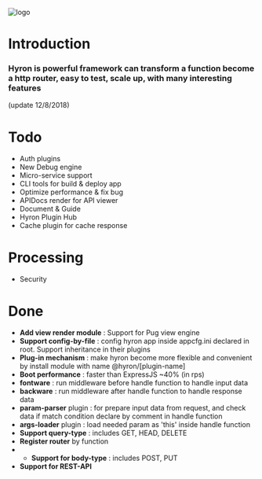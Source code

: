 ![logo](https://i.imgur.com/mAjPWAu.png)

# Introduction

### **Hyron** is powerful framework can transform a function become a http router, easy to test, scale up, with many interesting features

(update 12/8/2018)

# Todo
- Auth plugins
- New Debug engine
- Micro-service support
- CLI tools for build & deploy app
- Optimize performance & fix bug
- APIDocs render for API viewer
- Document & Guide
- Hyron Plugin Hub
- Cache plugin for cache response

# Processing
- Security

# Done
- **Add view render module** : Support for Pug view engine
- **Support config-by-file** : config hyron app inside appcfg.ini declared in root. Support inheritance in their plugins
- **Plug-in mechanism** : make hyron become more flexible and convenient by install module with name @hyron/[plugin-name]
- **Boot performance** : faster than ExpressJS ~40% (in rps)
- **fontware** : run middleware before handle function to handle input data
- **backware** : run middleware after handle function to handle response data
- **param-parser** plugin : for prepare input data from request, and check data if match condition declare by comment in handle function 
- **args-loader** plugin : load needed param as 'this' inside handle function 
- **Support query-type** : includes GET, HEAD, DELETE
- **Register router** by function
- - **Support for body-type** : includes POST, PUT
- **Support for REST-API**
